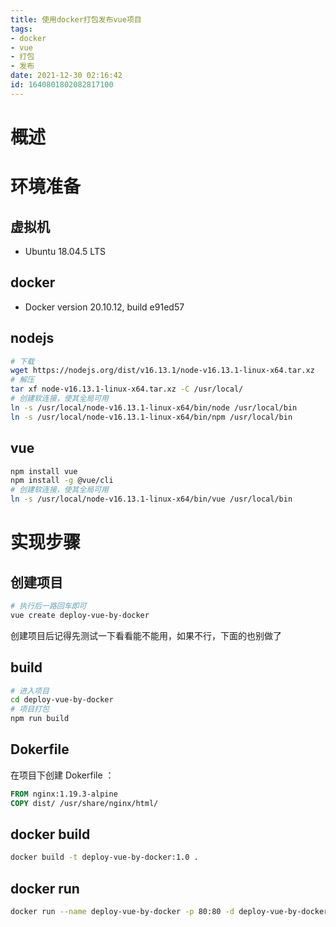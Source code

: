 ```yaml
---
title: 使用docker打包发布vue项目
tags: 
- docker
- vue
- 打包
- 发布
date: 2021-12-30 02:16:42
id: 1640801802082817100
---
```

# 概述



# 环境准备

## 虚拟机

- Ubuntu 18.04.5 LTS

## docker

- Docker version 20.10.12, build e91ed57

## nodejs

```sh
# 下载
wget https://nodejs.org/dist/v16.13.1/node-v16.13.1-linux-x64.tar.xz
# 解压
tar xf node-v16.13.1-linux-x64.tar.xz -C /usr/local/
# 创建软连接，使其全局可用
ln -s /usr/local/node-v16.13.1-linux-x64/bin/node /usr/local/bin
ln -s /usr/local/node-v16.13.1-linux-x64/bin/npm /usr/local/bin
```

## vue

```sh
npm install vue
npm install -g @vue/cli
# 创建软连接，使其全局可用
ln -s /usr/local/node-v16.13.1-linux-x64/bin/vue /usr/local/bin
```

# 实现步骤

## 创建项目

```sh
# 执行后一路回车即可
vue create deploy-vue-by-docker
```

创建项目后记得先测试一下看看能不能用，如果不行，下面的也别做了

## build

```sh
# 进入项目
cd deploy-vue-by-docker
# 项目打包
npm run build
```

## Dokerfile

在项目下创建 Dokerfile ：

```dockerfile
FROM nginx:1.19.3-alpine
COPY dist/ /usr/share/nginx/html/
```

## docker build

```sh
docker build -t deploy-vue-by-docker:1.0 .
```

## docker run

```sh
docker run --name deploy-vue-by-docker -p 80:80 -d deploy-vue-by-docker:1.0
```



























